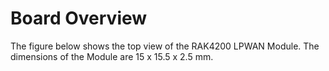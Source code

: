 # Board Overview

The figure below shows the top view of the RAK4200 LPWAN Module. The dimensions of the Module are 15 x 15.5 x 2.5 mm.

<rk-img
  src="/assets/images/datasheet/rak4200/rak4200-lpwan-module-front-and-back-view.jpg"
  width="75%"
  figure-number="1"
  caption="RAK4200 LPWAN Module Front and Back View"
/>

